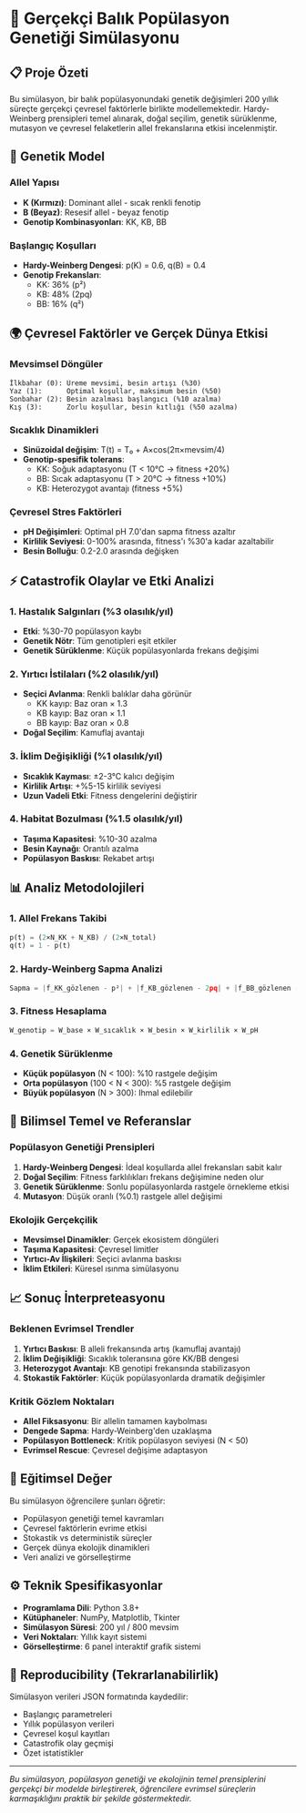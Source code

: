 # 🐠 Gerçekçi Balık Popülasyon Genetiği Simülasyonu

## 📋 Proje Özeti

Bu simülasyon, bir balık popülasyonundaki genetik değişimleri 200 yıllık süreçte gerçekçi çevresel faktörlerle birlikte modellemektedir. Hardy-Weinberg prensipleri temel alınarak, doğal seçilim, genetik sürüklenme, mutasyon ve çevresel felaketlerin allel frekanslarına etkisi incelenmiştir.

## 🧬 Genetik Model

### Allel Yapısı
- **K (Kırmızı)**: Dominant allel - sıcak renkli fenotip
- **B (Beyaz)**: Resesif allel - beyaz fenotip
- **Genotip Kombinasyonları**: KK, KB, BB

### Başlangıç Koşulları
- **Hardy-Weinberg Dengesi**: p(K) = 0.6, q(B) = 0.4
- **Genotip Frekansları**: 
  - KK: 36% (p²)
  - KB: 48% (2pq) 
  - BB: 16% (q²)

## 🌍 Çevresel Faktörler ve Gerçek Dünya Etkisi

### Mevsimsel Döngüler
```
İlkbahar (0): Üreme mevsimi, besin artışı (%30)
Yaz (1):      Optimal koşullar, maksimum besin (%50)
Sonbahar (2): Besin azalması başlangıcı (%10 azalma)
Kış (3):      Zorlu koşullar, besin kıtlığı (%50 azalma)
```

### Sıcaklık Dinamikleri
- **Sinüzoidal değişim**: T(t) = T₀ + A×cos(2π×mevsim/4)
- **Genotip-spesifik tolerans**:
  - KK: Soğuk adaptasyonu (T < 10°C → fitness +20%)
  - BB: Sıcak adaptasyonu (T > 20°C → fitness +10%)
  - KB: Heterozygot avantajı (fitness +5%)

### Çevresel Stres Faktörleri
- **pH Değişimleri**: Optimal pH 7.0'dan sapma fitness azaltır
- **Kirlilik Seviyesi**: 0-100% arasında, fitness'ı %30'a kadar azaltabilir
- **Besin Bolluğu**: 0.2-2.0 arasında değişken

## ⚡ Catastrofik Olaylar ve Etki Analizi

### 1. Hastalık Salgınları (%3 olasılık/yıl)
- **Etki**: %30-70 popülasyon kaybı
- **Genetik Nötr**: Tüm genotipleri eşit etkiler
- **Genetik Sürüklenme**: Küçük popülasyonlarda frekans değişimi

### 2. Yırtıcı İstilaları (%2 olasılık/yıl)
- **Seçici Avlanma**: Renkli balıklar daha görünür
  - KK kayıp: Baz oran × 1.3
  - KB kayıp: Baz oran × 1.1  
  - BB kayıp: Baz oran × 0.8
- **Doğal Seçilim**: Kamuflaj avantajı

### 3. İklim Değişikliği (%1 olasılık/yıl)
- **Sıcaklık Kayması**: ±2-3°C kalıcı değişim
- **Kirlilik Artışı**: +%5-15 kirlilik seviyesi
- **Uzun Vadeli Etki**: Fitness dengelerini değiştirir

### 4. Habitat Bozulması (%1.5 olasılık/yıl)
- **Taşıma Kapasitesi**: %10-30 azalma
- **Besin Kaynağı**: Orantılı azalma
- **Popülasyon Baskısı**: Rekabet artışı

## 📊 Analiz Metodolojileri

### 1. Allel Frekans Takibi
```python
p(t) = (2×N_KK + N_KB) / (2×N_total)
q(t) = 1 - p(t)
```

### 2. Hardy-Weinberg Sapma Analizi
```python
Sapma = |f_KK_gözlenen - p²| + |f_KB_gözlenen - 2pq| + |f_BB_gözlenen - q²|
```

### 3. Fitness Hesaplama
```python
W_genotip = W_base × W_sıcaklık × W_besin × W_kirlilik × W_pH
```

### 4. Genetik Sürüklenme
- **Küçük popülasyon** (N < 100): %10 rastgele değişim
- **Orta popülasyon** (100 < N < 300): %5 rastgele değişim
- **Büyük popülasyon** (N > 300): Ihmal edilebilir

## 🔬 Bilimsel Temel ve Referanslar

### Popülasyon Genetiği Prensipleri
1. **Hardy-Weinberg Dengesi**: İdeal koşullarda allel frekansları sabit kalır
2. **Doğal Seçilim**: Fitness farklılıkları frekans değişimine neden olur
3. **Genetik Sürüklenme**: Sonlu popülasyonlarda rastgele örnekleme etkisi
4. **Mutasyon**: Düşük oranlı (%0.1) rastgele allel değişimi

### Ekolojik Gerçekçilik
- **Mevsimsel Dinamikler**: Gerçek ekosistem döngüleri
- **Taşıma Kapasitesi**: Çevresel limitler
- **Yırtıcı-Av İlişkileri**: Seçici avlanma baskısı
- **İklim Etkileri**: Küresel ısınma simülasyonu

## 📈 Sonuç İnterpreteasyonu

### Beklenen Evrimsel Trendler
1. **Yırtıcı Baskısı**: B alleli frekansında artış (kamuflaj avantajı)
2. **İklim Değişikliği**: Sıcaklık toleransına göre KK/BB dengesi
3. **Heterozygot Avantajı**: KB genotipi frekansında stabilizasyon
4. **Stokastik Faktörler**: Küçük popülasyonlarda dramatik değişimler

### Kritik Gözlem Noktaları
- **Allel Fiksasyonu**: Bir allelin tamamen kaybolması
- **Dengede Sapma**: Hardy-Weinberg'den uzaklaşma
- **Popülasyon Bottleneck**: Kritik popülasyon seviyesi (N < 50)
- **Evrimsel Rescue**: Çevresel değişime adaptasyon

## 🎯 Eğitimsel Değer

Bu simülasyon öğrencilere şunları öğretir:
- Popülasyon genetiği temel kavramları
- Çevresel faktörlerin evrime etkisi
- Stokastik vs deterministik süreçler
- Gerçek dünya ekolojik dinamikleri
- Veri analizi ve görselleştirme

## ⚙️ Teknik Spesifikasyonlar

- **Programlama Dili**: Python 3.8+
- **Kütüphaneler**: NumPy, Matplotlib, Tkinter
- **Simülasyon Süresi**: 200 yıl / 800 mevsim
- **Veri Noktaları**: Yıllık kayıt sistemi
- **Görselleştirme**: 6 panel interaktif grafik sistemi

## 🔄 Reproducibility (Tekrarlanabilirlik)

Simülasyon verileri JSON formatında kaydedilir:
- Başlangıç parametreleri
- Yıllık popülasyon verileri  
- Çevresel koşul kayıtları
- Catastrofik olay geçmişi
- Özet istatistikler

---

*Bu simülasyon, popülasyon genetiği ve ekolojinin temel prensiplerini gerçekçi bir modelde birleştirerek, öğrencilere evrimsel süreçlerin karmaşıklığını praktik bir şekilde göstermektedir.* 